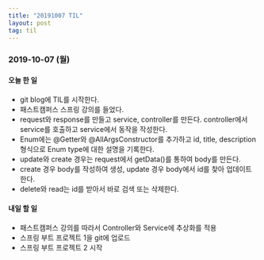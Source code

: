 ```yaml
---
title: "20191007 TIL"
layout: post
tag: til
---
```


### 2019-10-07 (월)
#### 오늘 한 일
- git blog에 TIL를 시작한다.
- 패스트캠퍼스 스프링 강의를 들었다.
- request와 response를 만들고 service, controller를 만든다. controller에서 service를 호출하고 service에서 동작을 작성한다.
- Enum에는 @Getter와 @AllArgsConstructor를 추가하고 id, title, description 형식으로 Enum type에 대한 설명을 기록한다.
- update와 create 경우는 request에서 getData()를 통하여 body를 만든다.
- create 경우 body를 작성하여 생성, update 경우 body에서 id를 찾아 업데이트 한다.
- delete와 read는 id를 받아서 바로 검색 또는 삭제한다.


#### 내일 할 일
- 패스트캠퍼스 강의를 따라서 Controller와 Service에 추상화를 적용
- 스프링 부트 프로젝트 1을 git에 업로드
- 스프링 부트 프로젝트 2 시작